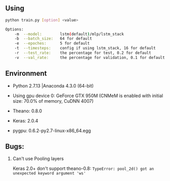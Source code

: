 ## Using

```bash
python train.py [option] <value>

Options:
    -m  --model:        lstm(default)/mlp/lstm_stack
    -b  --batch_size:   64 for default
    -e  --epoches:      5 for default
    -t  --timesteps:    config if using lstm_stack, 16 for default
    -r  --test_rate:    the percentage for test, 0.2 for default
    -v  --val_rate:     the percentage for validation, 0.1 for default
```

## Environment

- Python 2.7.13 |Anaconda 4.3.0 (64-bit)

- Using gpu device 0: GeForce GTX 950M (CNMeM is enabled with initial size: 70.0% of memory, CuDNN 4007)

- Theano: 0.8.0

- Keras: 2.0.4

- pygpu: 0.6.2-py2.7-linux-x86_64.egg

## Bugs:

1. Can't use Pooling layers

    Keras 2.0+ don't support theano-0.8: `TypeError: pool_2d() got an unexpected keyword argument 'ws'`
